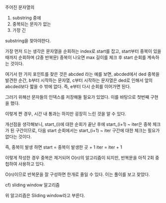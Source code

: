주어진 문자열의 
1. substring 중에
2. 중복되는 문자가 없는
3. 가장 긴

substring을 찾아야한다.

가장 먼저 드는 생각은 문자열을 순회하는 index로 start를 잡고,
start부터 중복이 있을 때까지 순회하며 (2중 반복문)
중복이 나오면 max 길이를 체크 후 start 순회를 계속하는 것이다.

여기서 한 가지 포인트를 찾은 것은 abcded 라는 예를 보면, abcded에서 ded 중복을 발견한 순간, b부터 시작하는 문자열, c부터 시작하는 문자열은 ded로 인해서 앞의 abcded보다 짧을 수 밖에 없다. 즉, e부터 다시 순회를 이어가면 된다.

그러기 위해선 문자들의 인덱스를 저장해둘 필요가 있었다.
이를 바탕으로 첫번째 구현을 했다.

이렇게 짠 경우, 시간 내 통과는 하지만 굉장히 느린 것을 알 수 있다.

개선점을 생각해보니, start_(i)에 대한 순회가 끝난 후에 start_(i+1) ~ iter은 중복 체크가 된 구간이므로, 다음 start 순회에서는 start_(i+1) ~ iter 구간에 대한 체크는 필요가 없다는 것이다.

즉, 중복이 발생 하면
start = 중복이 발생한 곳 + 1
iter = iter + 1

이렇게 작성한 경우 중복은 제거되어 O(n)의 알고리즘이 되지만, 반복문을 아직 2회 중첩하여 사용하고 있다.

O(n)이므로 반복문을 잘 구성하면 한개로 줄일 수 있다. 이는 풀이를 보고 찾았다.

cf) sliding window 알고리즘

위 알고리즘은 Sliding window라고 부른다.
